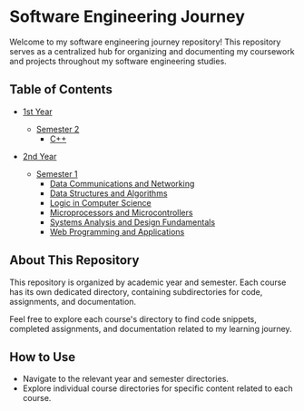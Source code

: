 # Software Engineering Journey

Welcome to my software engineering journey repository! This repository serves as a centralized hub for organizing and documenting my coursework and projects throughout my software engineering studies.

## Table of Contents

- [1st Year](./1st-year/)

  - [Semester 2](./1st-year/C++/)
    - [C++](./1st-year/C++/)

- [2nd Year](./2nd-year/)
  - [Semester 1](./2nd-year/semester-2/)
    - [Data Communications and Networking](./2nd-year/semester-1/data-communications-and-networking/)
    - [Data Structures and Algorithms](./2nd-year/semester-1/data-structures-and-algorithms/)
    - [Logic in Computer Science](./2nd-year/semester-1/logic-in-computer-science/)
    - [Microprocessors and Microcontrollers](./2nd-year/semester-1/microprocessors-and-microcontrollers/)
    - [Systems Analysis and Design Fundamentals](./2nd-year/semester-1/systems-analysis-and-design-fundamentals/)
    - [Web Programming and Applications](./2nd-year/semester-1/web-programming-and-applications/)

## About This Repository

This repository is organized by academic year and semester. Each course has its own dedicated directory, containing subdirectories for code, assignments, and documentation.

Feel free to explore each course's directory to find code snippets, completed assignments, and documentation related to my learning journey.

## How to Use

- Navigate to the relevant year and semester directories.
- Explore individual course directories for specific content related to each course.
